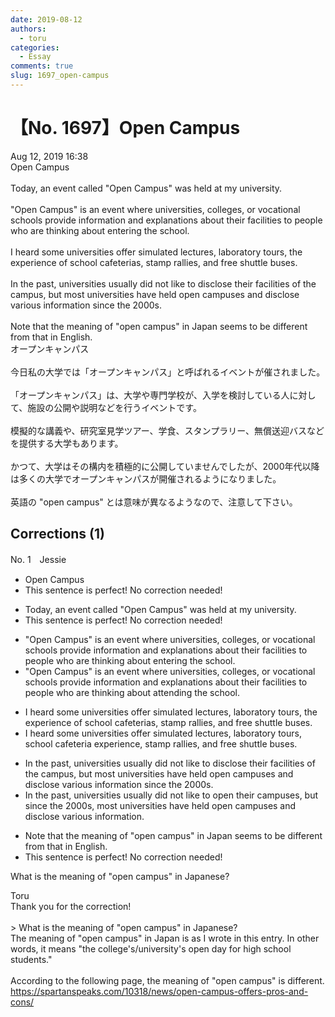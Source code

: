 ```yaml
---
date: 2019-08-12
authors:
  - toru
categories:
  - Essay
comments: true
slug: 1697_open-campus
---
```


# 【No. 1697】Open Campus
<div class="date">Aug 12, 2019 16:38</div>
<div id="post"><div id="body_show_ori">
Open Campus<br/><br/>Today, an event called "Open Campus" was held at my university.<br/><br/>"Open Campus" is an event where universities, colleges, or vocational schools provide information and explanations about their facilities to people who are thinking about entering the school.<br/><br/>I heard some universities offer simulated lectures, laboratory tours, the experience of school cafeterias, stamp rallies, and free shuttle buses.<br/><br/>In the past, universities usually did not like to disclose their facilities of the campus, but most universities have held open campuses and disclose various information since the 2000s.<br/><br/>Note that the meaning of "open campus" in Japan seems to be different from that in English.
</div></div>

<!-- more -->

<div id="post_ja"><div id="body_show_mo">
オープンキャンパス<br/><br/>今日私の大学では「オープンキャンパス」と呼ばれるイベントが催されました。<br/><br/>「オープンキャンパス」は、大学や専門学校が、入学を検討している人に対して、施設の公開や説明などを行うイベントです。<br/><br/>模擬的な講義や、研究室見学ツアー、学食、スタンプラリー、無償送迎バスなどを提供する大学もあります。<br/><br/>かつて、大学はその構内を積極的に公開していませんでしたが、2000年代以降は多くの大学でオープンキャンパスが開催されるようになりました。<br/><br/>英語の "open campus" とは意味が異なるようなので、注意して下さい。
</div></div>

## Corrections (1)
<div id="block"><div class="first_name"> No. 1　<span class="just_name">Jessie</span></div><div id="block2">
<ul class="correction_field">
<li class="incorrect">Open Campus</li>
<li class="corrected perfect">This sentence is perfect! No correction needed!</li>
</ul>
<ul class="correction_field">
<li class="incorrect">Today, an event called "Open Campus" was held at my university.</li>
<li class="corrected perfect">This sentence is perfect! No correction needed!</li>
</ul>
<ul class="correction_field">
<li class="incorrect">"Open Campus" is an event where universities, colleges, or vocational schools provide information and explanations about their facilities to people who are thinking about entering the school.</li>
<li class="corrected correct">
"Open Campus" is an event where universities, colleges, or vocational schools provide information<span class="sline"> and explanations</span> about their facilities to people who are thinking about <span class="f_red">attending </span>the school.
</li>
</ul>
<ul class="correction_field">
<li class="incorrect">I heard some universities offer simulated lectures, laboratory tours, the experience of school cafeterias, stamp rallies, and free shuttle buses.</li>
<li class="corrected correct">
I heard some universities offer simulated lectures, laboratory tours, <span class="f_blue">school cafeteria experience</span>, stamp rallies, and free shuttle buses.
</li>
</ul>
<ul class="correction_field">
<li class="incorrect">In the past, universities usually did not like to disclose their facilities of the campus, but most universities have held open campuses and disclose various information since the 2000s.</li>
<li class="corrected correct">
In the past, universities usually did not like to <span class="f_blue">open</span> their campus<span class="f_red">es</span>, but since the 2000s, most universities have held open campuses and disclose various information.
</li>
</ul>
<ul class="correction_field">
<li class="incorrect">Note that the meaning of "open campus" in Japan seems to be different from that in English.</li>
<li class="corrected perfect">This sentence is perfect! No correction needed!</li>
</ul>
<p class="comment_small">
 What is the meaning of "open campus" in Japanese?
</p>

</div><div class="name"><span class="just_name">Toru</span><br>
Thank you for the correction!<br/><br/>&gt; What is the meaning of "open campus" in Japanese?<br/>The meaning of "open campus" in Japan is as I wrote in this entry. In other words, it means "the college's/university's open day for high school students."<br/><br/>According to the following page, the meaning of "open campus" is different.<br/><a href="https://spartanspeaks.com/10318/news/open-campus-offers-pros-and-cons/" target="_blank">https://spartanspeaks.com/10318/news/open-campus-offers-pros-and-cons/</a>
</div>
</div>
